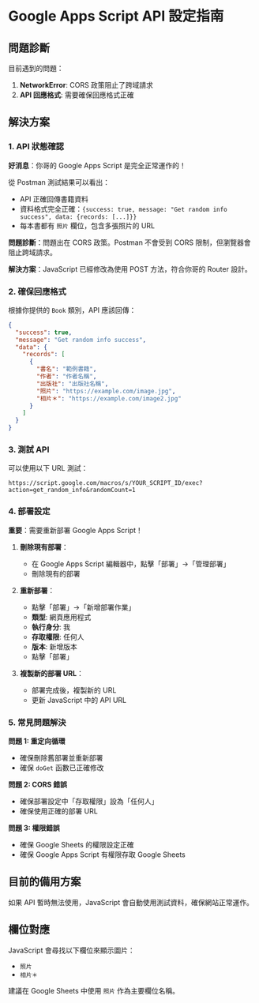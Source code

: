 # Google Apps Script API 設定指南

## 問題診斷

目前遇到的問題：

1. **NetworkError**: CORS 政策阻止了跨域請求
2. **API 回應格式**: 需要確保回應格式正確

## 解決方案

### 1. API 狀態確認

**好消息**：你哥的 Google Apps Script 是完全正常運作的！

從 Postman 測試結果可以看出：

- API 正確回傳書籍資料
- 資料格式完全正確：`{success: true, message: "Get random info success", data: {records: [...]}}`
- 每本書都有 `照片` 欄位，包含多張照片的 URL

**問題診斷**：問題出在 CORS 政策。Postman 不會受到 CORS 限制，但瀏覽器會阻止跨域請求。

**解決方案**：JavaScript 已經修改為使用 POST 方法，符合你哥的 Router 設計。

### 2. 確保回應格式

根據你提供的 `Book` 類別，API 應該回傳：

```json
{
  "success": true,
  "message": "Get random info success",
  "data": {
    "records": [
      {
        "書名": "範例書籍",
        "作者": "作者名稱",
        "出版社": "出版社名稱",
        "照片": "https://example.com/image.jpg",
        "相片＊": "https://example.com/image2.jpg"
      }
    ]
  }
}
```

### 3. 測試 API

可以使用以下 URL 測試：

```
https://script.google.com/macros/s/YOUR_SCRIPT_ID/exec?action=get_random_info&randomCount=1
```

### 4. 部署設定

**重要**：需要重新部署 Google Apps Script！

1. **刪除現有部署**：

   - 在 Google Apps Script 編輯器中，點擊「部署」→「管理部署」
   - 刪除現有的部署

2. **重新部署**：

   - 點擊「部署」→「新增部署作業」
   - **類型**: 網頁應用程式
   - **執行身分**: 我
   - **存取權限**: 任何人
   - **版本**: 新增版本
   - 點擊「部署」

3. **複製新的部署 URL**：
   - 部署完成後，複製新的 URL
   - 更新 JavaScript 中的 API URL

### 5. 常見問題解決

**問題 1: 重定向循環**

- 確保刪除舊部署並重新部署
- 確保 `doGet` 函數已正確修改

**問題 2: CORS 錯誤**

- 確保部署設定中「存取權限」設為「任何人」
- 確保使用正確的部署 URL

**問題 3: 權限錯誤**

- 確保 Google Sheets 的權限設定正確
- 確保 Google Apps Script 有權限存取 Google Sheets

## 目前的備用方案

如果 API 暫時無法使用，JavaScript 會自動使用測試資料，確保網站正常運作。

## 欄位對應

JavaScript 會尋找以下欄位來顯示圖片：

- `照片`
- `相片＊`

建議在 Google Sheets 中使用 `照片` 作為主要欄位名稱。
